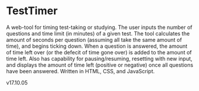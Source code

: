# TestTimer
A web-tool for timing test-taking or studying. The user inputs the number of questions and time limit (in minutes) of a given test. The
tool calculates the amount of seconds per question (assuming all take the same amount of time), and begins ticking down. When a question
is answered, the amount of time left over (or the defecit of time gone over) is added to the amount of time left. Also has capability for
pausing/resuming, resetting with new input, and displays the amount of time left (positive or negative) once all questions have been 
answered. Written in HTML, CSS, and JavaScript.

v17.10.05
